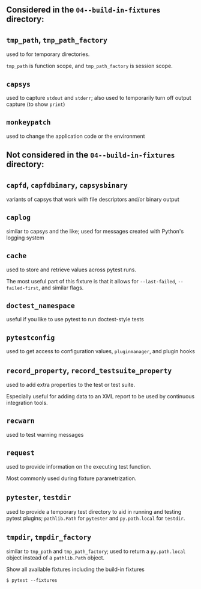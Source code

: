 ## Considered in the `04--build-in-fixtures` directory:

## `tmp_path`, `tmp_path_factory`

used to for temporary directories. 

`tmp_path` is function scope, and `tmp_path_factory` is session scope.

## `capsys`

used to capture `stdout` and `stderr`; also used to temporarily turn off output capture (to show `print`)

## `monkeypatch`

used to change the application code or the environment

## Not considered in the `04--build-in-fixtures` directory:

## `capfd`, `capfdbinary`, `capsysbinary`

variants of capsys that work with file descriptors and/or binary output

## `caplog`

similar to capsys and the like; used for messages created with Python's logging system

## `cache`

used to store and retrieve values across pytest runs.

The most useful part of this fixture is that it allows for `--last-failed`, `--failed-first`, and similar flags.

## `doctest_namespace`

useful if you like to use pytest to run doctest-style tests

## `pytestconfig`

used to get access to configuration values, `pluginmanager`, and plugin hooks

## `record_property`, `record_testsuite_property`

used to add extra properties to the test or test suite. 

Especially useful for adding data to an XML report to be used by continuous integration tools.

## `recwarn`

used to test warning messages

## `request`

used to provide information on the executing test function. 

Most commonly used during fixture parametrization.

## `pytester`, `testdir`

used to provide a temporary test directory to aid in running and testing pytest plugins; `pathlib.Path` for `pytester` and `py.path.local` for `testdir`.

## `tmpdir`, `tmpdir_factory`

similar to `tmp_path` and `tmp_path_factory`; used to return a `py.path.local` object instead of a `pathlib.Path` object.

Show all available fixtures including the build-in fixtures

```unix
$ pytest --fixtures
```
